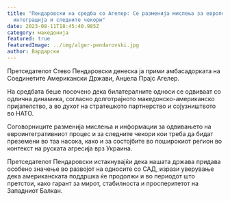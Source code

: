 ```yaml
---
title: "Пендаровски на средба со Агелер: Се разменија мислења за европската
  интеграција и следните чекори"
date: 2023-08-11T18:45:40.985Z
category: македонија
featured: true
featuredImage: ../img/alger-pendarovski.jpg
author: Вардарски
---
```

<!--StartFragment-->

Претседателот Стево Пендаровски денеска ја прими амбасадорката на Соединетите Американски Држави, Анџела Прајс Агелер.

На средбата беше посочено дека билатералните односи се одвиваат со одлична динамика, согласно долготрајното македонско-американско пријателство, а во духот на стратешкото партнерство и сојузништвото во НАТО.

Соговорниците разменија мислења и информации за одвивањето на евроинтегративниот процес и за следните чекори кои треба да бидат преземени во таа насока, како и за состојбите во поширокиот регион во контекст на руската агресија врз Украина.

Претседателот Пендаровски истакнувајќи дека нашата држава придава особено значење во развојот на односите со САД, изрази уверување дека американската поддршка ќе продолжи и во периодот што претстои, како гарант за мирот, стабилноста и просперитетот на Западниот Балкан.

<!--EndFragment-->